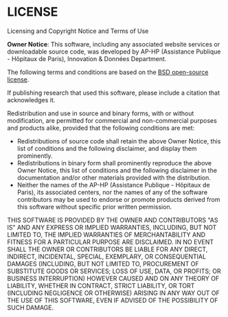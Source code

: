 # LICENSE

Licensing and Copyright Notice and Terms of Use

**Owner Notice**:
This software, including any associated website services or downloadable source code, was developed by AP-HP (Assistance Publique - Hôpitaux de Paris),
Innovation & Données Department.

The following terms and conditions are based on the [BSD open-source license](https://opensource.org/license/bsd-3-clause).

If publishing research that used this software, please include a citation that
acknowledges it.

Redistribution and use in source and binary forms, with or without modification,
are permitted for commercial and non-commercial purposes and products alike,
provided that the following conditions are met:

* Redistributions of source code shall retain the above Owner Notice, this
  list of conditions and the following disclaimer, and display them prominently.
* Redistributions in binary form shall prominently reproduce the above Owner
  Notice, this list of conditions and the following disclaimer in the
  documentation and/or other materials provided with the distribution.
* Neither the names of the AP-HP (Assistance Publique - Hôpitaux de Paris), its associated centers,
  nor the names of any of the software contributors may be used to endorse or promote products derived
  from this software without specific prior written permission.

THIS SOFTWARE IS PROVIDED BY THE OWNER AND CONTRIBUTORS "AS IS" AND ANY EXPRESS
OR IMPLIED WARRANTIES, INCLUDING, BUT NOT LIMITED TO, THE IMPLIED WARRANTIES OF
MERCHANTABILITY AND FITNESS FOR A PARTICULAR PURPOSE ARE DISCLAIMED. IN NO EVENT
SHALL THE OWNER OR CONTRIBUTORS BE LIABLE FOR ANY DIRECT, INDIRECT, INCIDENTAL,
SPECIAL, EXEMPLARY, OR CONSEQUENTIAL DAMAGES (INCLUDING, BUT NOT LIMITED TO,
PROCUREMENT OF SUBSTITUTE GOODS OR SERVICES; LOSS OF USE, DATA, OR PROFITS; OR
BUSINESS INTERRUPTION) HOWEVER CAUSED AND ON ANY THEORY OF LIABILITY, WHETHER
IN CONTRACT, STRICT LIABILITY, OR TORT (INCLUDING NEGLIGENCE OR OTHERWISE)
ARISING IN ANY WAY OUT OF THE USE OF THIS SOFTWARE, EVEN IF ADVISED OF THE
POSSIBILITY OF SUCH DAMAGE.

